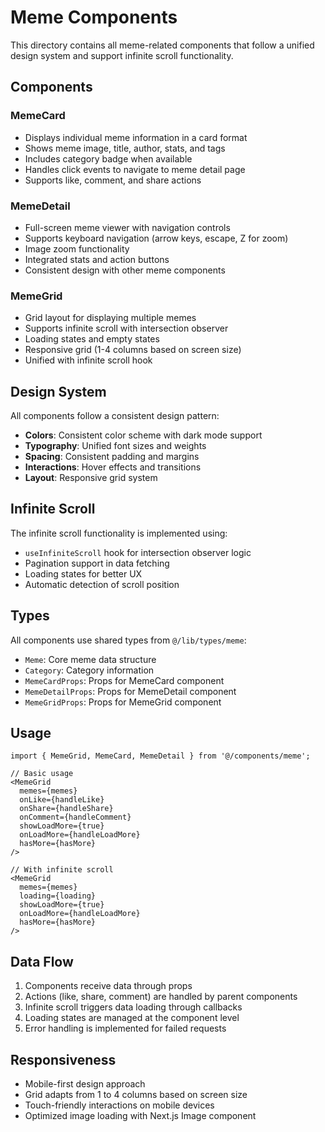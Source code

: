 # Meme Components

This directory contains all meme-related components that follow a unified design system and support infinite scroll functionality.

## Components

### MemeCard
- Displays individual meme information in a card format
- Shows meme image, title, author, stats, and tags
- Includes category badge when available
- Handles click events to navigate to meme detail page
- Supports like, comment, and share actions

### MemeDetail
- Full-screen meme viewer with navigation controls
- Supports keyboard navigation (arrow keys, escape, Z for zoom)
- Image zoom functionality
- Integrated stats and action buttons
- Consistent design with other meme components

### MemeGrid
- Grid layout for displaying multiple memes
- Supports infinite scroll with intersection observer
- Loading states and empty states
- Responsive grid (1-4 columns based on screen size)
- Unified with infinite scroll hook

## Design System

All components follow a consistent design pattern:
- **Colors**: Consistent color scheme with dark mode support
- **Typography**: Unified font sizes and weights
- **Spacing**: Consistent padding and margins
- **Interactions**: Hover effects and transitions
- **Layout**: Responsive grid system

## Infinite Scroll

The infinite scroll functionality is implemented using:
- `useInfiniteScroll` hook for intersection observer logic
- Pagination support in data fetching
- Loading states for better UX
- Automatic detection of scroll position

## Types

All components use shared types from `@/lib/types/meme`:
- `Meme`: Core meme data structure
- `Category`: Category information
- `MemeCardProps`: Props for MemeCard component
- `MemeDetailProps`: Props for MemeDetail component
- `MemeGridProps`: Props for MemeGrid component

## Usage

```tsx
import { MemeGrid, MemeCard, MemeDetail } from '@/components/meme';

// Basic usage
<MemeGrid 
  memes={memes}
  onLike={handleLike}
  onShare={handleShare}
  onComment={handleComment}
  showLoadMore={true}
  onLoadMore={handleLoadMore}
  hasMore={hasMore}
/>

// With infinite scroll
<MemeGrid 
  memes={memes}
  loading={loading}
  showLoadMore={true}
  onLoadMore={handleLoadMore}
  hasMore={hasMore}
/>
```

## Data Flow

1. Components receive data through props
2. Actions (like, share, comment) are handled by parent components
3. Infinite scroll triggers data loading through callbacks
4. Loading states are managed at the component level
5. Error handling is implemented for failed requests

## Responsiveness

- Mobile-first design approach
- Grid adapts from 1 to 4 columns based on screen size
- Touch-friendly interactions on mobile devices
- Optimized image loading with Next.js Image component
